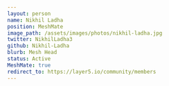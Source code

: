 ```yaml
---
layout: person
name: Nikhil Ladha
position: MeshMate
image_path: /assets/images/photos/nikhil-ladha.jpg
twitter: NikhilLadha3
github: Nikhil-Ladha
blurb: Mesh Head
status: Active
MeshMate: true
redirect_to: https://layer5.io/community/members
---
```

